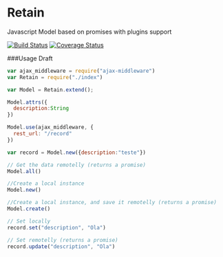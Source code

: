 Retain
====

Javascript Model based on promises with plugins support

[![Build Status](https://travis-ci.org/giuliandrimba/retain.png?branch=master)](https://travis-ci.org/giuliandrimba/retain) [![Coverage Status](https://coveralls.io/repos/giuliandrimba/retain/badge.png?branch=master)](https://coveralls.io/r/giuliandrimba/retain?branch=master)

###Usage Draft
``` javascript
var ajax_middleware = require("ajax-middleware")
var Retain = require("./index")

var Model = Retain.extend();

Model.attrs({
  description:String
})

Model.use(ajax_middleware, { 
  rest_url: "/record"
})

var record = Model.new({description:"teste"})

// Get the data remotelly (returns a promise)
Model.all()

//Create a local instance
Model.new()

//Create a local instance, and save it remotelly (returns a promise)
Model.create()

// Set locally
record.set("description", "Ola")

// Set remotelly (returns a promise)
record.update("description", "Ola")

```
